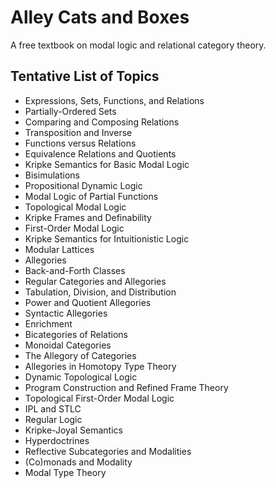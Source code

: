 # Alley Cats and Boxes
A free textbook on modal logic and relational category theory.

## Tentative List of Topics
- Expressions, Sets, Functions, and Relations
- Partially-Ordered Sets
- Comparing and Composing Relations
- Transposition and Inverse
- Functions versus Relations
- Equivalence Relations and Quotients
- Kripke Semantics for Basic Modal Logic
- Bisimulations
- Propositional Dynamic Logic
- Modal Logic of Partial Functions
- Topological Modal Logic
- Kripke Frames and Definability
- First-Order Modal Logic
- Kripke Semantics for Intuitionistic Logic
- Modular Lattices
- Allegories
- Back-and-Forth Classes
- Regular Categories and Allegories
- Tabulation, Division, and Distribution
- Power and Quotient Allegories
- Syntactic Allegories
- Enrichment
- Bicategories of Relations
- Monoidal Categories
- The Allegory of Categories
- Allegories in Homotopy Type Theory
- Dynamic Topological Logic
- Program Construction and Refined Frame Theory
- Topological First-Order Modal Logic
- IPL and STLC
- Regular Logic
- Kripke-Joyal Semantics
- Hyperdoctrines
- Reflective Subcategories and Modalities
- (Co)monads and Modality
- Modal Type Theory
